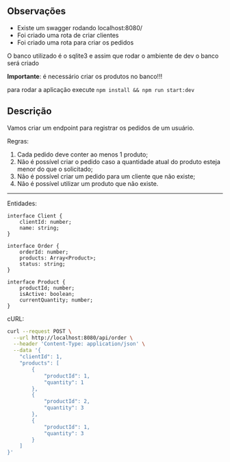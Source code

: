 ## Observações

- Existe um swagger rodando localhost:8080/
- Foi criado uma rota de criar clientes
- Foi criado uma rota para criar os pedidos

O banco utilizado é o sqlite3 e assim que rodar o ambiente de dev o banco será criado

<strong>Importante</strong>: é necessário criar os produtos no banco!!!

para rodar a aplicação execute `npm install && npm run start:dev`

## Descrição

Vamos criar um endpoint para registrar os pedidos de um usuário.

Regras:

1. Cada pedido deve conter ao menos 1 produto;
2. Não é possível criar o pedido caso a quantidade atual do produto esteja menor do que o solicitado;
3. Não é possível criar um pedido para um cliente que não existe;
4. Não é possível utilizar um produto que não existe.

---

Entidades:

```tsx
interface Client {
	clientId: number;
	name: string;
}

interface Order {
	orderId: number;
	products: Array<Product>;
	status: string;
}

interface Product {
	productId; number;
	isActive: boolean;
	currentQuantity; number;
}
```

cURL:

```bash
curl --request POST \
  --url http://localhost:8080/api/order \
  --header 'Content-Type: application/json' \
  --data '{
	"clientId": 1,
	"products": [
		{
			"productId": 1,
			"quantity": 1
		},
		{
			"productId": 2,
			"quantity": 3
		},
		{
			"productId": 1,
			"quantity": 3
		}
	]
}'
```